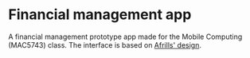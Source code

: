 # Financial management app

A financial management prototype app made for the Mobile Computing (MAC5743) class. The interface is based on [
Afrills' design](https://dribbble.com/shots/14363799-DOMPET-Q-Financial-Management-App).
